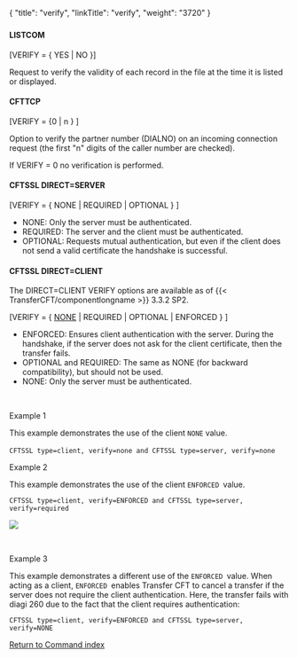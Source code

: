 {
    "title": "verify",
    "linkTitle": "verify",
    "weight": "3720"
}<span id="verify"></span>

### 

#### LISTCOM

\[VERIFY = { YES | NO
}\]

Request to verify the validity of each record in the file at the time
it is listed or displayed.

#### CFTTCP

\[VERIFY = {0
| n } \]

Option to verify the partner number (DIALNO) on an incoming connection
request (the first "n" digits of the caller number are checked).

If VERIFY = 0 no verification is performed.

#### CFTSSL DIRECT=SERVER

\[VERIFY = { NONE | REQUIRED
| OPTIONAL } \]

- NONE: Only the server must be authenticated. 
- REQUIRED: The server and the client must be authenticated.
- OPTIONAL: Requests mutual authentication, but even if the client does not send a valid certificate the handshake is successful.

#### CFTSSL DIRECT=CLIENT

The DIRECT=CLIENT VERIFY options are available as of {{< TransferCFT/componentlongname  >}} 3.3.2 SP2.

\[VERIFY = { <u>NONE</u> | REQUIRED
| OPTIONAL | ENFORCED } \]

- ENFORCED: Ensures client authentication with the server. During the handshake, if the server does not ask for the client certificate, then the transfer fails.
- OPTIONAL and REQUIRED: The same as NONE (for backward compatibility), but should not be used.
- NONE: Only the server must be authenticated.

 

Example 1

This example demonstrates the use of the client `NONE` value.

`CFTSSL type=client, verify=none and CFTSSL type=server, verify=none`
` `

Example 2

This example demonstrates the use of the client `ENFORCED `value.

`CFTSSL type=client, verify=ENFORCED and CFTSSL type=server, verify=required`

![](/Images/TransferCFT/verify1.png)

 

Example 3

This example demonstrates a different use of the `ENFORCED `value. When acting as a client, `ENFORCED `enables Transfer CFT to cancel a transfer if the server does not require the client authentication. Here, the transfer fails with diagi 260 due to the fact that the client requires authentication:

`CFTSSL type=client, verify=ENFORCED and CFTSSL type=server, verify=NONE`

[Return to Command index](../../)
